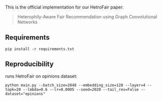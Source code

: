 This is the official implementation for our HetroFair paper:
>Heterophily-Aware Fair Recommendation using Graph Convolutional Networks

## Requirements
`pip install -r requirements.txt`

## Reproducibility
runs HetroFair on opinions dataset:

`python main.py --batch_size=2048 --embedding_size=128 --layer=4 --topk=20 --lmbda=0.6 --lr=0.0005 --seed=2020 --tail_res=False --dataset="epinions"`
